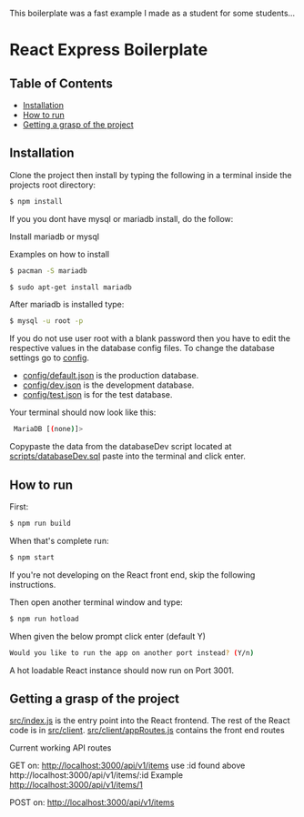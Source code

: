This boilerplate was a fast example I made as a student for some students...

# React Express Boilerplate
## Table of Contents

- [Installation](#installation)
- [How to run](#how-to-run)
- [Getting a grasp of the project](#getting-a-grasp-of-the-project)

## Installation

Clone the project then install by typing the following in a terminal inside
the projects root directory:
```sh
$ npm install
```

If you you dont have mysql or mariadb install, do the follow:

Install mariadb or mysql

Examples on how to install
```sh
$ pacman -S mariadb
```

```sh
$ sudo apt-get install mariadb
```

After mariadb is installed type:
```sh
$ mysql -u root -p
```

If you do not use user root with a blank password then you have to edit
the respective values in the database config files.
To change the database settings go to [config](config).
 - [config/default.json](config/default.json) is the production database.
 - [config/dev.json](config/dev) is the development database.
 - [config/test.json](config/test) is for the test database.

Your terminal should now look like this:
```sh
 MariaDB [(none)]>
```

Copypaste the data from the databaseDev script located at [scripts/databaseDev.sql](scripts/databaseDev.sql)
paste into the terminal and click enter.

## How to run

First:
```sh
$ npm run build
```

When that's complete run:
```sh
$ npm start
```

If you're not developing on the React front end, skip the following instructions.

Then open another terminal window and type:
```sh
$ npm run hotload
```

When given the below prompt click enter (default Y)

```sh
Would you like to run the app on another port instead? (Y/n)
```

A hot loadable React instance should now run on Port 3001.

## Getting a grasp of the project

[src/index.js](src/index.js) is the entry point into the React frontend.
The rest of the React code is in [src/client](src/client).
[src/client/appRoutes.js](src/client/appRoutes.js) contains
the front end routes

Current working API routes

GET on:
[http://localhost:3000/api/v1/items](http://localhost:3000/api/v1/items)
use :id found above
http://localhost:3000/api/v1/items/:id
Example
[http://localhost:3000/api/v1/items/1](http://localhost:3000/api/v1/items/1)

POST on:
[http://localhost:3000/api/v1/items](http://localhost:3000/api/v1/items)


